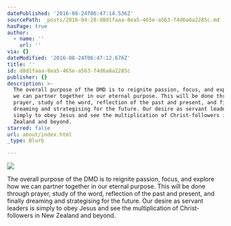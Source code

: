 ```yaml
---
datePublished: '2016-08-24T06:47:14.536Z'
sourcePath: _posts/2016-04-28-d8d1faaa-8ea5-465e-a563-f4d6a8a2285c.md
hasPage: true
author:
  - name: ''
    url: ''
via: {}
dateModified: '2016-08-24T06:47:12.676Z'
title: ''
id: d8d1faaa-8ea5-465e-a563-f4d6a8a2285c
publisher: {}
description: >-
  The overall purpose of the DMD is to reignite passion, focus, and explore how
  we can partner together in our eternal purpose. This will be done through
  prayer, study of the word, reflection of the past and present, and finally
  dreaming and strategising for the future. Our desire as servant leaders is
  simply to obey Jesus and see the multiplication of Christ-followers in New
  Zealand and beyond.
starred: false
url: about/index.html
_type: Blurb

---
```

![](https://the-grid-user-content.s3-us-west-2.amazonaws.com/b6efed81-a093-4488-9177-9f62830a082c.jpg)

The overall purpose of the DMD is to reignite passion, focus, and explore how we can partner together in our eternal purpose. This will be done through prayer, study of the word, reflection of the past and present, and finally dreaming and strategising for the future. Our desire as servant leaders is simply to obey Jesus and see the multiplication of Christ-followers in New Zealand and beyond.